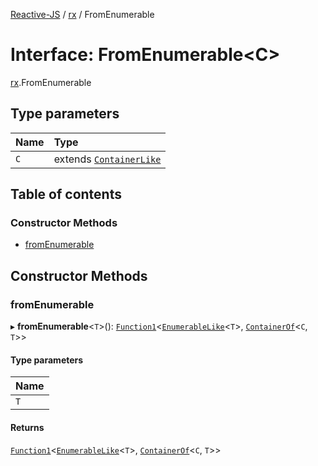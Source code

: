 [Reactive-JS](../README.md) / [rx](../modules/rx.md) / FromEnumerable

# Interface: FromEnumerable<C\>

[rx](../modules/rx.md).FromEnumerable

## Type parameters

| Name | Type |
| :------ | :------ |
| `C` | extends [`ContainerLike`](containers.ContainerLike.md) |

## Table of contents

### Constructor Methods

- [fromEnumerable](rx.FromEnumerable.md#fromenumerable)

## Constructor Methods

### fromEnumerable

▸ **fromEnumerable**<`T`\>(): [`Function1`](../modules/functions.md#function1)<[`EnumerableLike`](rx.EnumerableLike.md)<`T`\>, [`ContainerOf`](../modules/containers.md#containerof)<`C`, `T`\>\>

#### Type parameters

| Name |
| :------ |
| `T` |

#### Returns

[`Function1`](../modules/functions.md#function1)<[`EnumerableLike`](rx.EnumerableLike.md)<`T`\>, [`ContainerOf`](../modules/containers.md#containerof)<`C`, `T`\>\>
